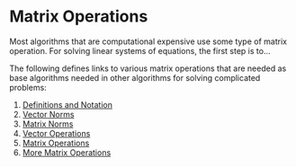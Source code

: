 # Matrix Operations

Most algorithms that are computational expensive use some type of matrix operation. For solving linear systems of equations,
the first step is to...

The following defines links to various matrix operations that are needed as base algorithms needed in other algorithms for
solving complicated problems:

1. [Definitions and Notation](https://jvkoebbe.github.io/matrixNotation)
2. [Vector Norms](https://jvkoebbe.github.io/vectorNorms)
3. [Matrix Norms](https://jvkoebbe.github.io/matrixNorms)
4. [Vector Operations](https://jvkoebbe.github.io/vectorOperations)
5. [Matrix Operations](https://jvkoebbe.github.io/matrixOperations)
6. [More Matrix Operations](https://jvkoebbe.github.io/moreMatrixOperations)
